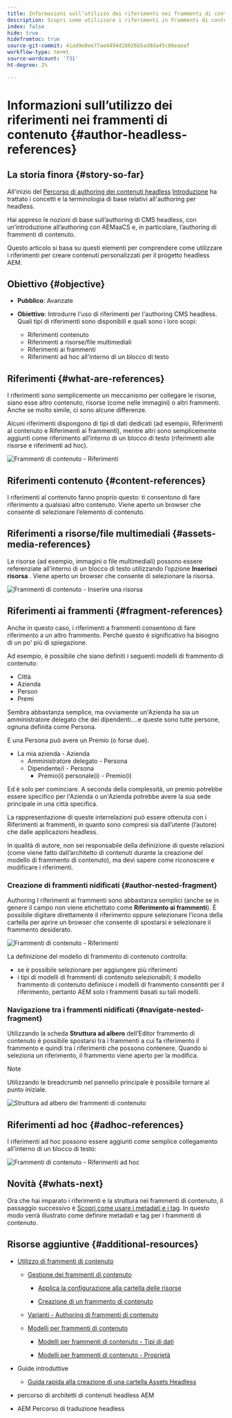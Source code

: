 ```yaml
---
title: Informazioni sull’utilizzo dei riferimenti nei frammenti di contenuto
description: Scopri come utilizzare i riferimenti in Frammenti di contenuto, per contenuti, altri frammenti e altre risorse (file multimediali). Introdurre la necessità e la meccanica dei frammenti nidificati per l’authoring CMS headless.
index: false
hide: true
hidefromtoc: true
source-git-commit: 41ad9e8ee77ae4494d28026b5ad9da45c06eaeaf
workflow-type: tm+mt
source-wordcount: '731'
ht-degree: 2%

---
```



# Informazioni sull’utilizzo dei riferimenti nei frammenti di contenuto {#author-headless-references}

## La storia finora {#story-so-far}

All&#39;inizio del [Percorso di authoring dei contenuti headless](overview.md) [Introduzione](introduction.md) ha trattato i concetti e la terminologia di base relativi all&#39;authoring per headless.

Hai appreso le nozioni di base sull’authoring di CMS headless, con un’introduzione all’authoring con AEMaaCS e, in particolare, l’authoring di frammenti di contenuto.

Questo articolo si basa su questi elementi per comprendere come utilizzare i riferimenti per creare contenuti personalizzati per il progetto headless AEM.

## Obiettivo {#objective}

* **Pubblico**: Avanzate
* **Obiettivo**: Introdurre l&#39;uso di riferimenti per l&#39;authoring CMS headless. Quali tipi di riferimenti sono disponibili e quali sono i loro scopi:

   * Riferimenti contenuto
   * Riferimenti a risorse/file multimediali
   * Riferimenti ai frammenti
   * Riferimenti ad hoc all&#39;interno di un blocco di testo

## Riferimenti {#what-are-references}

I riferimenti sono semplicemente un meccanismo per collegare le risorse, siano esse altro contenuto, risorse (come nelle immagini) o altri frammenti. Anche se molto simile, ci sono alcune differenze.

Alcuni riferimenti dispongono di tipi di dati dedicati (ad esempio, Riferimenti al contenuto e Riferimenti ai frammenti), mentre altri sono semplicemente aggiunti come riferimento all’interno di un blocco di testo (riferimenti alle risorse e riferimenti ad hoc).

![Frammenti di contenuto - Riferimenti](/help/journey-headless/author/assets/headless-journey-author-references-01.png)

## Riferimenti contenuto {#content-references}

I riferimenti al contenuto fanno proprio questo: ti consentono di fare riferimento a qualsiasi altro contenuto. Viene aperto un browser che consente di selezionare l’elemento di contenuto.

## Riferimenti a risorse/file multimediali {#assets-media-references}

Le risorse (ad esempio, immagini o file multimediali) possono essere referenziate all’interno di un blocco di testo utilizzando l’opzione **Inserisci risorsa** . Viene aperto un browser che consente di selezionare la risorsa.

![Frammenti di contenuto - Inserire una risorsa](/help/journey-headless/author/assets/headless-journey-author-references-02.png)

## Riferimenti ai frammenti {#fragment-references}

Anche in questo caso, i riferimenti a frammenti consentono di fare riferimento a un altro frammento. Perché questo è significativo ha bisogno di un po&#39; più di spiegazione.

Ad esempio, è possibile che siano definiti i seguenti modelli di frammento di contenuto:

* Città
* Azienda
* Person
* Premi

Sembra abbastanza semplice, ma ovviamente un&#39;Azienda ha sia un amministratore delegato che dei dipendenti....e queste sono tutte persone, ognuna definita come Persona.

E una Persona può avere un Premio (o forse due).

* La mia azienda - Azienda
   * Amministratore delegato - Persona
   * Dipendente/i - Persona
      * Premio(i) personale(i) - Premio(i)

Ed è solo per cominciare. A seconda della complessità, un premio potrebbe essere specifico per l&#39;Azienda o un&#39;Azienda potrebbe avere la sua sede principale in una città specifica.

La rappresentazione di queste interrelazioni può essere ottenuta con i Riferimenti ai frammenti, in quanto sono compresi sia dall’utente (l’autore) che dalle applicazioni headless.

In qualità di autore, non sei responsabile della definizione di queste relazioni (come viene fatto dall’architetto di contenuti durante la creazione del modello di frammento di contenuto), ma devi sapere come riconoscere e modificare i riferimenti.

<!--
![Content Modeling with Content Fragments](/help/journey-headless/developer/assets/headless-modeling-01.png "Content Modeling with Content Fragments")
-->

### Creazione di frammenti nidificati {#author-nested-fragment}

Authoring I riferimenti ai frammenti sono abbastanza semplici (anche se in genere il campo non viene etichettato come **Riferimento ai frammenti**). È possibile digitare direttamente il riferimento oppure selezionare l’icona della cartella per aprire un browser che consente di spostarsi e selezionare il frammento desiderato.

![Frammenti di contenuto - Riferimenti](/help/journey-headless/author/assets/headless-journey-author-references-03.png)

La definizione del modello di frammento di contenuto controlla:

* se è possibile selezionare per aggiungere più riferimenti
* i tipi di modelli di frammenti di contenuto selezionabili; il modello frammento di contenuto definisce i modelli di frammento consentiti per il riferimento, pertanto AEM solo i frammenti basati su tali modelli.

### Navigazione tra i frammenti nidificati {#navigate-nested-fragment}

Utilizzando la scheda **Struttura ad albero** dell’Editor frammento di contenuto è possibile spostarsi tra i frammenti a cui fa riferimento il frammento e quindi tra i riferimenti che possono contenere. Quando si seleziona un riferimento, il frammento viene aperto per la modifica.

>[!NOTE]
>
>Utilizzando le breadcrumb nel pannello principale è possibile tornare al punto iniziale.

![Struttura ad albero dei frammenti di contenuto](/help/assets/content-fragments/assets/cfm-structuretree-02.png)

## Riferimenti ad hoc {#adhoc-references}

I riferimenti ad hoc possono essere aggiunti come semplice collegamento all’interno di un blocco di testo:

![Frammenti di contenuto - Riferimenti ad hoc](/help/journey-headless/author/assets/headless-journey-author-references-04.png)

## Novità {#whats-next}

Ora che hai imparato i riferimenti e la struttura nei frammenti di contenuto, il passaggio successivo è [Scopri come usare i metadati e i tag](metadata-tagging.md). In questo modo verrà illustrato come definire metadati e tag per i frammenti di contenuto.

## Risorse aggiuntive {#additional-resources}

* [Utilizzo di frammenti di contenuto](/help/assets/content-fragments/content-fragments.md)

   * [Gestione dei frammenti di contenuto](/help/assets/content-fragments/content-fragments-managing.md)

      * [Applica la configurazione alla cartella delle risorse](/help/assets/content-fragments/content-fragments-configuration-browser.md#apply-the-configuration-to-your-assets-folder)

      * [Creazione di un frammento di contenuto](/help/assets/content-fragments/content-fragments-managing.md#creating-a-content-fragment)
   * [Varianti - Authoring di frammenti di contenuto](/help/assets/content-fragments/content-fragments-variations.md)

   * [Modelli per frammenti di contenuto](/help/assets/content-fragments/content-fragments-models.md)

      * [Modelli per frammenti di contenuto - Tipi di dati](/help/assets/content-fragments/content-fragments-models.md#data-types)

      * [Modelli per frammenti di contenuto - Proprietà](/help/assets/content-fragments/content-fragments-models.md#properties)


* Guide introduttive
   * [Guida rapida alla creazione di una cartella Assets Headless](/help/implementing/developing/headless/getting-started/create-assets-folder.md)

* percorso di architetti di contenuti headless AEM

* AEM Percorso di traduzione headless
